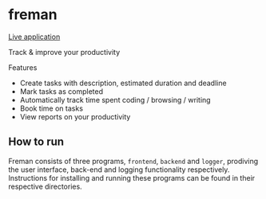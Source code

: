 # freman
[Live application](https://freman.pro)

Track & improve your productivity

Features
* Create tasks with description, estimated duration and deadline
* Mark tasks as completed
* Automatically track time spent coding / browsing / writing
* Book time on tasks
* View reports on your productivity

## How to run

Freman consists of three programs, `frontend`, `backend` and `logger`, prodiving the user interface, back-end and logging functionality respectively. Instructions for installing and running these programs can be found in their respective directories.
